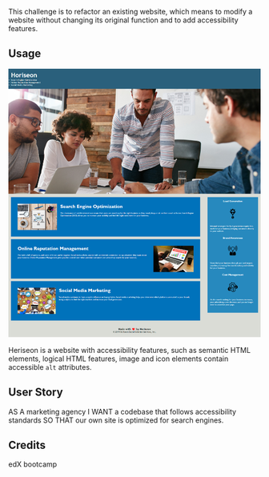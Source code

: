 This challenge is to refactor an existing website, which means to modify a website without changing its original function and to add accessibility features.

## Usage

<p align="center">
  <img alt="website screenshot" src="assets/images/website.png">
</p>

Heriseon is a website with accessibility features, such as semantic HTML elements, logical HTML features, image and icon elements contain accessible `alt` attributes.

## User Story

AS A marketing agency
I WANT a codebase that follows accessibility standards
SO THAT our own site is optimized for search engines.

## Credits

edX bootcamp
